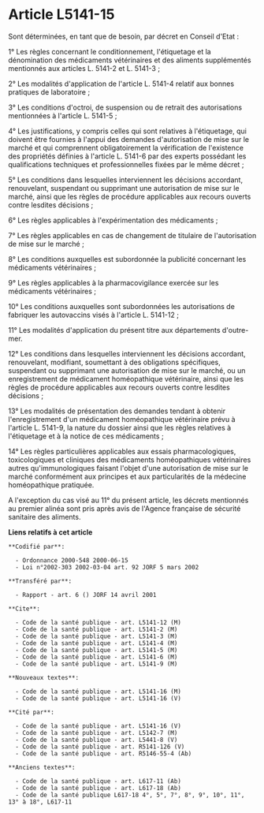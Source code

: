 # Article L5141-15

Sont déterminées, en tant que de besoin, par décret en Conseil d'Etat :

1° Les règles concernant le conditionnement, l'étiquetage et la dénomination des médicaments vétérinaires et des aliments
supplémentés mentionnés aux articles L. 5141-2 et L. 5141-3 ;

2° Les modalités d'application de l'article L. 5141-4 relatif aux bonnes pratiques de laboratoire ;

3° Les conditions d'octroi, de suspension ou de retrait des autorisations mentionnées à l'article L. 5141-5 ;

4° Les justifications, y compris celles qui sont relatives à l'étiquetage, qui doivent être fournies à l'appui des demandes
d'autorisation de mise sur le marché et qui comprennent obligatoirement la vérification de l'existence des propriétés
définies à l'article L. 5141-6 par des experts possédant les qualifications techniques et professionnelles fixées par le même
décret ;

5° Les conditions dans lesquelles interviennent les décisions accordant, renouvelant, suspendant ou supprimant une
autorisation de mise sur le marché, ainsi que les règles de procédure applicables aux recours ouverts contre lesdites
décisions ;

6° Les règles applicables à l'expérimentation des médicaments ;

7° Les règles applicables en cas de changement de titulaire de l'autorisation de mise sur le marché ;

8° Les conditions auxquelles est subordonnée la publicité concernant les médicaments vétérinaires ;

9° Les règles applicables à la pharmacovigilance exercée sur les médicaments vétérinaires ;

10° Les conditions auxquelles sont subordonnées les autorisations de fabriquer les autovaccins visés à l'article L. 5141-12 ;

11° Les modalités d'application du présent titre aux départements d'outre-mer.

12° Les conditions dans lesquelles interviennent les décisions accordant, renouvelant, modifiant, soumettant à des
obligations spécifiques, suspendant ou supprimant une autorisation de mise sur le marché, ou un enregistrement de médicament
homéopathique vétérinaire, ainsi que les règles de procédure applicables aux recours ouverts contre lesdites décisions ;

13° Les modalités de présentation des demandes tendant à obtenir l'enregistrement d'un médicament homéopathique vétérinaire
prévu à l'article L. 5141-9, la nature du dossier ainsi que les règles relatives à l'étiquetage et à la notice de ces
médicaments ;

14° Les règles particulières applicables aux essais pharmacologiques, toxicologiques et cliniques des médicaments
homéopathiques vétérinaires autres qu'immunologiques faisant l'objet d'une autorisation de mise sur le marché conformément
aux principes et aux particularités de la médecine homéopathique pratiquée.

A l'exception du cas visé au 11° du présent article, les décrets mentionnés au premier alinéa sont pris après avis de
l'Agence française de sécurité sanitaire des aliments.

**Liens relatifs à cet article**

	**Codifié par**:

	  - Ordonnance 2000-548 2000-06-15
	  - Loi n°2002-303 2002-03-04 art. 92 JORF 5 mars 2002

	**Transféré par**:

	  - Rapport - art. 6 () JORF 14 avril 2001

	**Cite**:

	  - Code de la santé publique - art. L5141-12 (M)
	  - Code de la santé publique - art. L5141-2 (M)
	  - Code de la santé publique - art. L5141-3 (M)
	  - Code de la santé publique - art. L5141-4 (M)
	  - Code de la santé publique - art. L5141-5 (M)
	  - Code de la santé publique - art. L5141-6 (M)
	  - Code de la santé publique - art. L5141-9 (M)

	**Nouveaux textes**:

	  - Code de la santé publique - art. L5141-16 (M)
	  - Code de la santé publique - art. L5141-16 (V)

	**Cité par**:

	  - Code de la santé publique - art. L5141-16 (V)
	  - Code de la santé publique - art. L5142-7 (M)
	  - Code de la santé publique - art. L5441-8 (V)
	  - Code de la santé publique - art. R5141-126 (V)
	  - Code de la santé publique - art. R5146-55-4 (Ab)

	**Anciens textes**:

	  - Code de la santé publique - art. L617-11 (Ab)
	  - Code de la santé publique - art. L617-18 (Ab)
	  - Code de la santé publique L617-18 4°, 5°, 7°, 8°, 9°, 10°, 11°, 13° à 18°, L617-11
